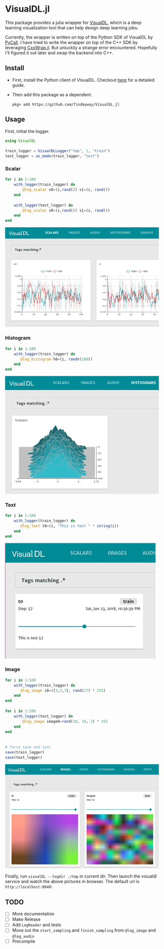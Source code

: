 # VisualDL.jl

This package provides a julia wrapper for [VisualDL](https://github.com/PaddlePaddle/VisualDL), which is a deep learning visualization tool that can help design deep learning jobs.

Currently, the wrapper is written on top of the Python SDK of VisualDL by [PyCall](https://github.com/JuliaPy/PyCall.jl). I have tried to write the wrapper on top of the C++ SDK by leveraging [CxxWrap.jl](https://github.com/JuliaInterop/CxxWrap.jl). But unluckily a strange error encountered. Hopefully I'll figured it out later and swap the backend into C++.

## Install

- First, install the Python client of VisualDL. Checkout [here](https://github.com/PaddlePaddle/VisualDL#install-with-virtualenv) for a detailed guide. 

- Then add this package as a dependent.

    `pkg> add https://github.com/findmyway/VisualDL.jl`

## Usage

First, initial the logger.

```julia
using VisualDL

train_logger = VisualDLLogger("tmp", 1, "train")
test_logger = as_mode(train_logger, "test")
```

### Scalar

```julia
for i in 1:100
    with_logger(train_logger) do
        @log_scalar s0=(i,rand()) s1=(i, rand())
    end

    with_logger(test_logger) do
        @log_scalar s0=(i,rand()) s1=(i, rand())
    end
end
```

![](docs/images/scalar_example.png)

### Histogram

```julia
for i in 1:100
    with_logger(train_logger) do
       @log_histogram h0=(i, randn(100))
    end
end
```

![](docs/images/histogram_example.png)

### Text

```julia
for i in 1:100
    with_logger(train_logger) do
       @log_text t0=(i, "This is test " * string(i))
    end
end
```

![](docs/images/text_example.png)

### Image

```julia
for i in 1:100
    with_logger(train_logger) do
       @log_image i0=([3,3,3], rand(27) * 255)
    end
end

for i in 1:100
    with_logger(test_logger) do
        @log_image image0=rand(10, 10, 3) * 255
    end
end


# force save and sync
save(train_logger)
save(test_logger)
```

![](docs/images/image_example.png)

Finally, run `visualDL --logdir ./tmp` in current dir. Then launch the visualdl service and watch the above pictures in browser. The default url is `http://localhost:8040`:



## TODO

- [ ] More documentation
- [ ] Make Release
- [ ] Add `LogReader` and tests
- [ ] Move out the `start_sampling` and `finish_sampling` from `@log_image` and `@log_audio`
- [ ] Precompile